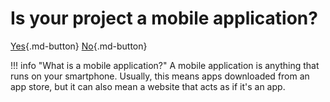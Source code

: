 # Is your project a mobile application?
[Yes](./mobile/){.md-button}
[No](./desktop/){.md-button}

!!! info "What is a mobile application?"
    A mobile application is anything that runs on your smartphone. Usually, this means apps downloaded from an app store, but it can also mean a website that acts as if it's an app.